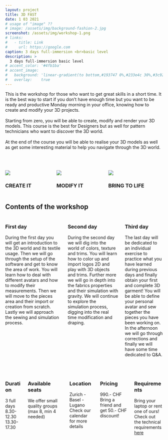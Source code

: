 ```yaml
---
layout: project
title: 3D FAST
date: 1 03 2021
# usage of "image" ??
# image: /assets/img/background-fashion-2.jpg
screenshot: /assets/img/workshop-1.png
# links:
#   - title: Link
#     url: https://google.com
caption: 3 days full-immersion <br>basic level
description: >
  3 days full-immersion basic level
# accent_color: '#4fb1ba'
# accent_image:
#   background: 'linear-gradient(to bottom,#193747 0%,#233e4c 30%,#3c929e 50%,#d5d5d4 70%,#cdccc8 100%)'
#   overlay:    true
---
```


This is the workshop for those who want to get great skills in a short time. It is the best way to start if you don’t have enough time but you want to be ready and productive Monday morning in your office, knowing how to create and modify your 3D projects.
<br>
<br>
Starting from zero, you will be able to create, modify and render your 3D models. This course is the best for Designers but as well for pattern technicians who want to discover the 3D world.
<br>
<br>
At the end of the course you will be able to realise your 3D models as well as get some interesting material to help you navigate through the 3D world.

<br>
<br>
<br>

<div class="columns">
  <div class="column column-1-3">
    <div class="project-card">
      <div class="project-card-img img">
        <img id="project-card-img" src="../../assets/img/hero-icon_create.png"/>
      </div>
      <h3 class="project-card-title">
        CREATE IT
      </h3>
    </div>
  </div>
  <div class="column column-1-3">
    <div class="project-card">
      <div class="project-card-img img">
        <img id="project-card-img" src="../../assets/img/hero-icon_modify.png"/>
      </div>
      <h3 class="project-card-title">
        MODIFY IT
      </h3>
    </div>
  </div>
  <div class="column column-1-3">
    <div class="project-card">
      <div class="project-card-img img">
        <img id="project-card-img" src="../../assets/img/hero-icon_life.png"/>
      </div>
      <h3 class="project-card-title">
        BRING TO LIFE
      </h3>
    </div>
  </div>
</div>

<h2>Contents of the workshop</h2>

<div class="columns">
  <div class="column column-1-3">
    <section id="workshop-section-custom">
      <div class="npb">
        <h3 id="workshop-content-title-custom" class="faded">
          First day
        </h3>
      </div>
      <section class="justified">
        During the first day you will get an introduction to the 3D world and its textile usage.
        Then we will go through the setup of the software and get to know the area of work.
        You will learn how to deal with different avatars and how to modify their measurements. Then we will move to the pieces area and their import or creation from scratch. Lastly we will approach the sewing and simulation process.
      </section>
    </section>
  </div>
  <div class="column column-1-3">
    <section id="workshop-section-custom">
      <div class="npb">
        <h3 id="workshop-content-title-custom" class="faded">
          Second day
        </h3>
      </div>
      <section class="justified">
        During the second day we will dig into the world of colors, texture and trims. You will learn how to color up and import logos 2D and play with 3D objects and trims. Further more we will go in depth into the fabrics properties and their simulation with gravity. We will continue to explore the simulation process, digging into the real time modification and draping.
      </section>
    </section>
  </div>
  <div class="column column-1-3">
    <section id="workshop-section-custom">
      <div class="npb">
        <h3 id="workshop-content-title-custom" class="faded">
          Third day
        </h3>
      </div>
      <section class="justified">
        The last day will be dedicated to an individual exercise to practice what you have learned during previous days and finally obtain your first and complete 3D garment! You will be able to define your personal avatar and sew together the pieces you have been working on.
        <br>
        In the afternoon we will go through corrections and finally we will have some time dedicated to Q&A.
      </section>
    </section>
  </div>
</div>

<br>
<br>
<br>

<div class="columns">
  <div class="column column-1-2">
    <section id="workshop-section-custom">
      <div class="npb">
        <h3 id="workshop-content-title-custom" class="faded">
          Duration
          <span id="workshop-span-symbol" class="symbol icon-clock"></span>
        </h3>
      </div>
      <section>
        3 full days
        <br>
        8.30-12.30&nbsp;&nbsp;&nbsp;13.30-17.30
      </section>
    </section>
  </div>
  <div class="column column-1-2">
    <section id="workshop-section-custom">
      <div class="npb">
        <h3 id="workshop-content-title-custom" class="faded">
          Available seats
          <span id="workshop-span-symbol" class="symbol icon-users"></span>
        </h3>
      </div>
      <section>
        We offer small quality groups (max 8, min 4 needed)
      </section>
    </section>
  </div>
  <div class="column column-1-2">
    <section id="workshop-section-custom">
      <div class="npb">
        <h3 id="workshop-content-title-custom" class="faded">
          Location
          <span id="workshop-span-symbol" class="symbol icon-location"></span>
        </h3>
      </div>
      <section>
        Zurich - Basel - Lugano
        <br>
        Check our calendar for more details
      </section>
    </section>
  </div>
  <div class="column column-1-2">
    <section id="workshop-section-custom">
      <div class="npb">
        <h3 id="workshop-content-title-custom" class="faded">
          Pricing
          <span id="workshop-span-symbol" class="symbol icon-coin-dollar"></span>
        </h3>
      </div>
      <section>
        <div id="workshop-pricing-custom">990.- CHF</div>
        <div>Bring a friend and get 50.- CHF discount!</div>
      </section>
    </section>
  </div>
  <div class="column column-1-1">
    <section id="workshop-section-custom">
      <div class="npb">
        <h3 id="workshop-content-title-custom" class="faded">
          Requirements
          <span id="workshop-span-symbol" class="symbol icon-laptop"></span>
        </h3>
      </div>
      <section>
        Bring your laptop or rent one of ours!
        <br>
        Check out the technical requirements
        <a id="workshop-link-custom" href="../../assets/docs/3dAcademy4Everyone_TechnicalRequirements.pdf" hreflang="en" target="_blank">here</a>
      </section>
    </section>
  </div>
</div>

<br>
